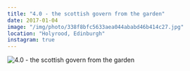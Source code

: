 ```yaml
---
title: "4.0 - the scottish govern from the garden"
date: 2017-01-04
image: "/img/photo/338f8bfc5633aea044ababd46b414c27.jpg"
location: "Holyrood, Edinburgh"
instagram: true
---
```


![4.0 - the scottish govern from the garden](/img/photo/338f8bfc5633aea044ababd46b414c27.jpg)
